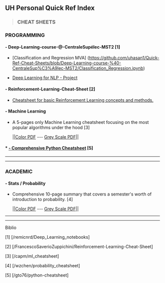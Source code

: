 ﻿
## UH Personal Quick Ref Index



>### CHEAT SHEETS 

### PROGRAMMING
####     - Deep-Learning-course-@-CentraleSupélec-MST2 [1]  
   * [Classification and Regression MVA] (https://github.com/uhasan1/Quick-Ref-Cheat-Sheets/blob/Deep-Learning-course-%40-CentraleSup%C3%A9lec-MST2/Classification_Regression.ipynb)

   * [Deep Learning for NLP - Project](https://github.com/uhasan1/Quick-Ref-Cheat-Sheets/blob/Deep-Learning-course-%40-CentraleSup%C3%A9lec-MST2/nlp_project.ipynb)

####     - Reinforcement-Learning-Cheat-Sheet [2]
   * [Cheatsheet for basic Reinforcement Learning concepts and methods.](https://github.com/uhasan1/Quick-Ref-Cheat-Sheets/blob/rl_cheatsheet.pdf)

####     - Machine Learning
   * A 5-pages only Machine Learning cheatsheet focusing on the most popular algorithms under the hood [3]

     ||[Color PDF](https://github.com/uhasan1/Quick-Ref-Cheat-Sheets/blob/master/Machine%20Learning%20Cheatsheet.pdf) ---
   [Grey Scale PDF](https://github.com/uhasan1/Quick-Ref-Cheat-Sheets/blob/master/Machine%20Learning%20Cheatsheet%20Grayscale.pdf)||

#### * [- Comprehensive Python Cheatsheet](https://github.com/uhasan1/Quick-Ref-Cheat-Sheets/blob/master/README1.md) [5]
   
-----------------------------------------------

-----------------------------------------------

### ACADEMIC

#### - Stats / Probability
* Comprehensive 10-page summary that covers a semester's worth of introduction to probability. [4]

    ||[Color PDF](https://github.com/uhasan1/Quick-Ref-Cheat-Sheets/blob/master/probability_cheatsheet.pdf) ---
    [Grey Scale PDF](https://github.com/uhasan1/Quick-Ref-Cheat-Sheets/blob/master/probability_cheatsheet_blackwhite.pdf)||


------------------------------------------------
------------------------------------------------
Biblio

[1] [/remicnrd/Deep_Learning_notebooks]

[2] [/FrancescoSaverioZuppichini/Reinforcement-Learning-Cheat-Sheet]

[3] [/capm/ml_cheatsheet]

[4] [/wzchen/probability_cheatsheet]

[5] [/gto76/python-cheatsheet]

